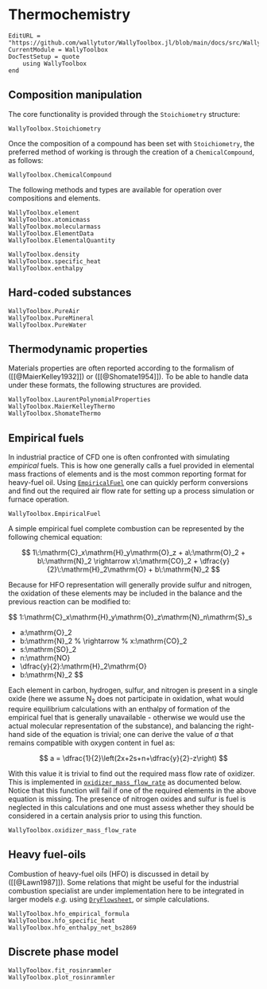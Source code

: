 # Thermochemistry

```@meta
EditURL = "https://github.com/wallytutor/WallyToolbox.jl/blob/main/docs/src/WallyToolbox/thermochemistry.md"
CurrentModule = WallyToolbox
DocTestSetup = quote
    using WallyToolbox
end
```

## Composition manipulation

The core functionality is provided through the `Stoichiometry` structure:

```@docs
WallyToolbox.Stoichiometry
```

Once the composition of a compound has been set with `Stoichiometry`, the preferred method of working is through the creation of a `ChemicalCompound`, as follows:

```@docs
WallyToolbox.ChemicalCompound
```

The following methods and types are available for operation over compositions and elements.

```@docs
WallyToolbox.element
WallyToolbox.atomicmass
WallyToolbox.molecularmass
WallyToolbox.ElementData
WallyToolbox.ElementalQuantity
```

```
WallyToolbox.density
WallyToolbox.specific_heat
WallyToolbox.enthalpy
```

## Hard-coded substances

```@docs
WallyToolbox.PureAir
WallyToolbox.PureMineral
WallyToolbox.PureWater
```

## Thermodynamic properties

Materials properties are often reported according to the formalism of ([[@MaierKelley1932]]) or ([[@Shomate1954]]). To be able to handle data under these formats, the following structures are provided.

```@docs
WallyToolbox.LaurentPolynomialProperties
WallyToolbox.MaierKelleyThermo
WallyToolbox.ShomateThermo
```

## Empirical fuels

In industrial practice of CFD one is often confronted with simulating *empirical* fuels. This is how one generally calls a fuel provided in elemental mass fractions of elements and is the most common reporting format for heavy-fuel oil. Using [`EmpiricalFuel`](@ref) one can quickly perform conversions and find out the required air flow rate for setting up a process simulation or furnace operation.

```@docs
WallyToolbox.EmpiricalFuel
```

A simple empirical fuel complete combustion can be represented by the following chemical equation:

$$
1\:\mathrm{C}_x\mathrm{H}_y\mathrm{O}_z + a\:\mathrm{O}_2 + b\:\mathrm{N}_2 \rightarrow 
x\:\mathrm{CO}_2 + \dfrac{y}{2}\:\mathrm{H}_2\mathrm{O} + b\:\mathrm{N}_2
$$

Because for HFO representation will generally provide sulfur and nitrogen, the oxidation of these elements may be included in the balance and the previous reaction can be modified to:

$$
1\:\mathrm{C}_x\mathrm{H}_y\mathrm{O}_z\mathrm{N}_n\mathrm{S}_s 
+ a\:\mathrm{O}_2 
+ b\:\mathrm{N}_2
%
\rightarrow
%
x\:\mathrm{CO}_2 
+ s\:\mathrm{SO}_2
+ n\:\mathrm{NO}
+ \dfrac{y}{2}\:\mathrm{H}_2\mathrm{O}
+ b\:\mathrm{N}_2
$$

Each element in carbon, hydrogen, sulfur, and nitrogen is present in a single oxide (here we assume $\mathrm{N}_2$ does not participate in oxidation, what would require equilibrium calculations with an enthalpy of formation of the empirical fuel that is generally unavailable - otherwise we would use the actual molecular representation of the substance), and balancing the right-hand side of the equation is trivial; one can derive the value of $a$ that remains compatible with oxygen content in fuel as:

$$
a = \dfrac{1}{2}\left(2x+2s+n+\dfrac{y}{2}-z\right)
$$

With this value it is trivial to find out the required mass flow rate of oxidizer. This is implemented in [`oxidizer_mass_flow_rate`](@ref) as documented below. Notice that this function will fail if one of the required elements in the above equation is missing. The presence of nitrogen oxides and sulfur is fuel is neglected in this calculations and one must assess whether they should be considered in a certain analysis prior to using this function.

```@docs
WallyToolbox.oxidizer_mass_flow_rate
```

## Heavy fuel-oils

Combustion of heavy-fuel oils (HFO) is discussed in detail by ([[@Lawn1987]]). Some relations that might be useful for the industrial combustion specialist are under implementation here to be integrated in larger models *e.g.* using [`DryFlowsheet`](../Modules/DryFlowsheet.md), or simple calculations.

```@docs
WallyToolbox.hfo_empirical_formula
WallyToolbox.hfo_specific_heat
WallyToolbox.hfo_enthalpy_net_bs2869
```

## Discrete phase model

```@docs
WallyToolbox.fit_rosinrammler
WallyToolbox.plot_rosinrammler
```
